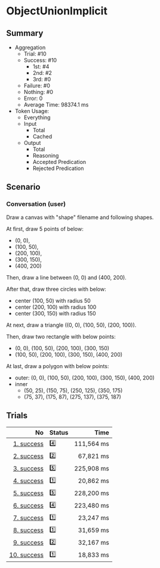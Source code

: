 # ObjectUnionImplicit
## Summary
  - Aggregation
    - Trial: #10
    - Success: #10
      - 1st: #4
      - 2nd: #2
      - 3rd: #0
    - Failure: #0
    - Nothing: #0
    - Error: 0
    - Average Time: 98374.1 ms
  - Token Usage:
    - Everything
    - Input
      - Total
      - Cached
    - Output
      - Total
      - Reasoning
      - Accepted Predication
      - Rejected Predication

## Scenario
### Conversation (user)
Draw a canvas with "shape" filename and following shapes.

At first, draw 5 points of below:

  - (0, 0),
  - (100, 50),
  - (200, 100),
  - (300, 150),
  - (400, 200)

Then, draw a line between (0, 0) and (400, 200).

After that, draw three circles with below:

  - center (100, 50) with radius 50
  - center (200, 100) with radius 100
  - center (300, 150) with radius 150

At next, draw a triangle ((0, 0), (100, 50), (200, 100)).

Then, draw two rectangle with below points:

  - (0, 0), (100, 50), (200, 100), (300, 150)
  - (100, 50), (200, 100), (300, 150), (400, 200)

At last, draw a polygon with below points:

  - outer: (0, 0), (100, 50), (200, 100), (300, 150), (400, 200)
  - inner
    - (50, 25), (150, 75), (250, 125), (350, 175)
    - (75, 37), (175, 87), (275, 137), (375, 187)

## Trials
No | Status | Time
---:|:-------|------:
[1. success](./trials/1.success.json) | 4️⃣ | 111,564 ms
[2. success](./trials/2.success.json) | 2️⃣ | 67,821 ms
[3. success](./trials/3.success.json) | 5️⃣ | 225,908 ms
[4. success](./trials/4.success.json) | 1️⃣ | 20,862 ms
[5. success](./trials/5.success.json) | 5️⃣ | 228,200 ms
[6. success](./trials/6.success.json) | 4️⃣ | 223,480 ms
[7. success](./trials/7.success.json) | 1️⃣ | 23,247 ms
[8. success](./trials/8.success.json) | 1️⃣ | 31,659 ms
[9. success](./trials/9.success.json) | 2️⃣ | 32,167 ms
[10. success](./trials/10.success.json) | 1️⃣ | 18,833 ms